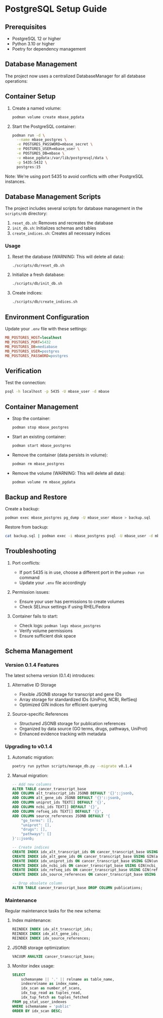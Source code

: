 # PostgreSQL Setup Guide

## Prerequisites

- PostgreSQL 12 or higher
- Python 3.10 or higher
- Poetry for dependency management

## Database Management

The project now uses a centralized DatabaseManager for all database operations:

## Container Setup

1. Create a named volume:
   ```bash
   podman volume create mbase_pgdata
   ```

2. Start the PostgreSQL container:
   ```bash
   podman run -d \
     --name mbase_postgres \
     -e POSTGRES_PASSWORD=mbase_secret \
     -e POSTGRES_USER=mbase_user \
     -e POSTGRES_DB=mbase \
     -v mbase_pgdata:/var/lib/postgresql/data \
     -p 5435:5432 \
     postgres:15
   ```

Note: We're using port 5435 to avoid conflicts with other PostgreSQL instances.

## Database Management Scripts

The project includes several scripts for database management in the `scripts/db` directory:

1. `reset_db.sh`: Removes and recreates the database
2. `init_db.sh`: Initializes schemas and tables
3. `create_indices.sh`: Creates all necessary indices

### Usage

1. Reset the database (WARNING: This will delete all data):
   ```bash
   ./scripts/db/reset_db.sh
   ```

2. Initialize a fresh database:
   ```bash
   ./scripts/db/init_db.sh
   ```

3. Create indices:
   ```bash
   ./scripts/db/create_indices.sh
   ```

## Environment Configuration

Update your `.env` file with these settings:

```ini
MB_POSTGRES_HOST=localhost
MB_POSTGRES_PORT=5432
MB_POSTGRES_DB=mediabase
MB_POSTGRES_USER=postgres
MB_POSTGRES_PASSWORD=postgres
```

## Verification

Test the connection:

```bash
psql -h localhost -p 5435 -U mbase_user -d mbase
```

## Container Management

- Stop the container:
  ```bash
  podman stop mbase_postgres
  ```

- Start an existing container:
  ```bash
  podman start mbase_postgres
  ```

- Remove the container (data persists in volume):
  ```bash
  podman rm mbase_postgres
  ```

- Remove the volume (WARNING: This will delete all data):
  ```bash
  podman volume rm mbase_pgdata
  ```

## Backup and Restore

Create a backup:
```bash
podman exec mbase_postgres pg_dump -U mbase_user mbase > backup.sql
```

Restore from backup:
```bash
cat backup.sql | podman exec -i mbase_postgres psql -U mbase_user -d mbase
```

## Troubleshooting

1. Port conflicts:
   - If port 5435 is in use, choose a different port in the `podman run` command
   - Update your `.env` file accordingly

2. Permission issues:
   - Ensure your user has permissions to create volumes
   - Check SELinux settings if using RHEL/Fedora

3. Container fails to start:
   - Check logs: `podman logs mbase_postgres`
   - Verify volume permissions
   - Ensure sufficient disk space

## Schema Management

### Version 0.1.4 Features

The latest schema version (0.1.4) introduces:

1. Alternative ID Storage
   - Flexible JSONB storage for transcript and gene IDs
   - Array storage for standardized IDs (UniProt, NCBI, RefSeq)
   - Optimized GIN indices for efficient querying

2. Source-specific References
   - Structured JSONB storage for publication references
   - Organized by data source (GO terms, drugs, pathways, UniProt)
   - Enhanced evidence tracking with metadata

### Upgrading to v0.1.4

1. Automatic migration:
   ```bash
   poetry run python scripts/manage_db.py --migrate v0.1.4
   ```

2. Manual migration:
   ```sql
   -- Add new columns
   ALTER TABLE cancer_transcript_base
   ADD COLUMN alt_transcript_ids JSONB DEFAULT '{}'::jsonb,
   ADD COLUMN alt_gene_ids JSONB DEFAULT '{}'::jsonb,
   ADD COLUMN uniprot_ids TEXT[] DEFAULT '{}',
   ADD COLUMN ncbi_ids TEXT[] DEFAULT '{}',
   ADD COLUMN refseq_ids TEXT[] DEFAULT '{}',
   ADD COLUMN source_references JSONB DEFAULT '{
       "go_terms": [],
       "uniprot": [],
       "drugs": [],
       "pathways": []
   }'::jsonb;

   -- Create indices
   CREATE INDEX idx_alt_transcript_ids ON cancer_transcript_base USING GIN(alt_transcript_ids);
   CREATE INDEX idx_alt_gene_ids ON cancer_transcript_base USING GIN(alt_gene_ids);
   CREATE INDEX idx_uniprot_ids ON cancer_transcript_base USING GIN(uniprot_ids);
   CREATE INDEX idx_ncbi_ids ON cancer_transcript_base USING GIN(ncbi_ids);
   CREATE INDEX idx_refseq_ids ON cancer_transcript_base USING GIN(refseq_ids);
   CREATE INDEX idx_source_references ON cancer_transcript_base USING GIN(source_references);

   -- Drop obsolete column
   ALTER TABLE cancer_transcript_base DROP COLUMN publications;
   ```

### Maintenance

Regular maintenance tasks for the new schema:

1. Index maintenance:
   ```sql
   REINDEX INDEX idx_alt_transcript_ids;
   REINDEX INDEX idx_alt_gene_ids;
   REINDEX INDEX idx_source_references;
   ```

2. JSONB storage optimization:
   ```sql
   VACUUM ANALYZE cancer_transcript_base;
   ```

3. Monitor index usage:
   ```sql
   SELECT 
       schemaname || '.' || relname as table_name,
       indexrelname as index_name,
       idx_scan as number_of_scans,
       idx_tup_read as tuples_read,
       idx_tup_fetch as tuples_fetched
   FROM pg_stat_user_indexes
   WHERE schemaname = 'public'
   ORDER BY idx_scan DESC;
   ```